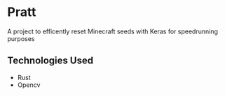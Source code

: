 # Pratt
A project to efficently reset Minecraft seeds with Keras for speedrunning purposes

## Technologies Used
- Rust
- Opencv
